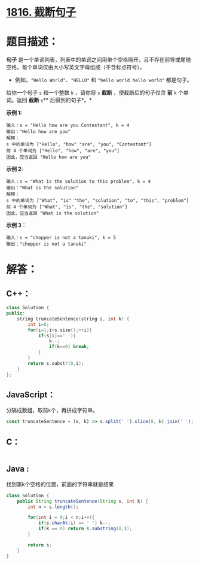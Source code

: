 # [1816. 截断句子](https://leetcode-cn.com/problems/truncate-sentence/)

# 题目描述：

**句子** 是一个单词列表，列表中的单词之间用单个空格隔开，且不存在前导或尾随空格。每个单词仅由大小写英文字母组成（不含标点符号）。

- 例如，`"Hello World"`、`"HELLO"` 和 `"hello world hello world"` 都是句子。

给你一个句子 `s` 和一个整数 `k` ，请你将 `s` **截断** ，使截断后的句子仅含 **前** `k` 个单词。返回 **截断** `s`** 后得到的句子*。*



**示例 1:**

```
输入：s = "Hello how are you Contestant", k = 4
输出："Hello how are you"
解释：
s 中的单词为 ["Hello", "how" "are", "you", "Contestant"]
前 4 个单词为 ["Hello", "how", "are", "you"]
因此，应当返回 "Hello how are you"
```

 **示例 2:**

```
输入：s = "What is the solution to this problem", k = 4
输出："What is the solution"
解释：
s 中的单词为 ["What", "is" "the", "solution", "to", "this", "problem"]
前 4 个单词为 ["What", "is", "the", "solution"]
因此，应当返回 "What is the solution"
```

**示例 3**：

```
输入：s = "chopper is not a tanuki", k = 5
输出："chopper is not a tanuki"
```



# 解答：

## C++：

```cpp
class Solution {
public:
    string truncateSentence(string s, int k) {
        int i=0;
        for(i=1;i<s.size();++i){
            if(s[i]==' '){
                k--;
                if(k==0) break;
            }
        }
        return s.substr(0,i);
    }
};
```

## JavaScript：

分隔成数组，取前`k`个，再拼成字符串。

```javascript
const truncateSentence = (s, k) => s.split(' ').slice(0, k).join(' ');
```

## C：

```c

```

## Java :

找到第k个空格的位置，前面的字符串就是结果

```java
class Solution {
    public String truncateSentence(String s, int k) {
        int n = s.length();

        for(int i = 0;i < n;i++){
            if(s.charAt(i) == ' ') k--;
            if(k == 0) return s.substring(0,i);
        }

        return s;
    }
}
```
